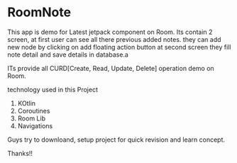 # RoomNote
This app is demo for Latest jetpack component on Room.
Its contain 2 screen, at first user can see all there previous added notes.
they can add new node by clicking on add floating action button
at second screen they fill note detail and save details in database.a

ITs provide all CURD[Create, Read, Update, Delete] operation demo on Room.

technology used in this Project 
1. KOtlin
2. Coroutines
3. Room Lib
4. Navigations

Guys try to downloand, setup project for quick revision and learn concept.

Thanks!!
